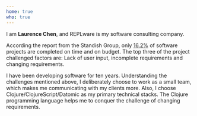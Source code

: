 ```yaml
---
home: true
who: true
---
```


I am **Laurence Chen**, and REPLware is my software consulting company.

According the report from the Standish Group, only [16.2%](https://www.projectsmart.co.uk/white-papers/chaos-report.pdf) of software projects are completed on time and on budget. The top three of the project challenged factors are: Lack of user input, incomplete requirements and changing requirements.

I have been developing software for ten years. Understanding the challenges mentioned above, I deliberately choose to work as a small team, which makes me communicating with my clients more. Also, I choose Clojure/ClojureScript/Datomic as my primary technical stacks. The Clojure programming language helps me to conquer the challenge of changing requirements.
